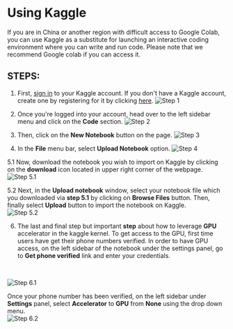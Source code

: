 # Using Kaggle

If you are in China or another region with difficult 
access to Google Colab, you can use Kaggle as a substitute for launching an interactive coding environment where you can write and run code. Please note that we recommend Google colab if you can access it.

## STEPS:
1. First, [sign in](https://www.kaggle.com/account/login) to your Kaggle account. If you don't have a Kaggle account, create one by registering for it by clicking [here](https://www.kaggle.com/account/login?phase=startRegisterTab&returnUrl=%2F). 
![Step 1](../static/kaggle_step1.png)

1. Once you're logged into your account, head over to the left sidebar menu and click on the **Code** section. 
![Step 2](../static/kaggle_step2.png)

3. Then, click on the **New Notebook** button on the page.
![Step 3](../static/kaggle_step3.png)

4. In the **File** menu bar, select **Upload Notebook** option.
![Step 4](../static/kaggle_step4.png)

5.1 Now, download the notebook you wish to import on Kaggle by clicking on the **download** icon located in upper right corner of the webpage.
<br>
![Step 5.1](../static/kaggle_step5.1.png)

5.2 Next, in the **Upload notebook** window, select your  notebook file which you downloaded via **step 5.1** by clicking on **Browse Files** button. Then, finally select **Upload** button to import the notebook on Kaggle.
<br>
![Step 5.2](../static/kaggle_step5.2.png)

6. The last and final step but important **step** about how to leverage **GPU** accelerator in the kaggle kernel. To get access to the GPU, first time users have get their phone numbers verified. In order to have GPU access, on the left sidebar of the notebook under the settings panel, go to **Get phone verified** link and enter your credentials.
<br>

![Step 6.1](../static/kaggle_step6_1.png)

Once your phone number has been verified, on the left sidebar under **Settings** panel, select **Accelerator** to **GPU** from **None** using the drop down menu.
<br>
![Step 6.2](../static/kaggle_step6_2.png)

